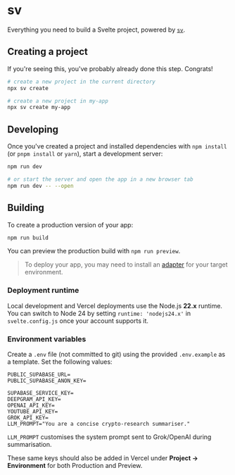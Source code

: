 # sv

Everything you need to build a Svelte project, powered by [`sv`](https://github.com/sveltejs/cli).

## Creating a project

If you're seeing this, you've probably already done this step. Congrats!

```bash
# create a new project in the current directory
npx sv create

# create a new project in my-app
npx sv create my-app
```

## Developing

Once you've created a project and installed dependencies with `npm install` (or `pnpm install` or `yarn`), start a development server:

```bash
npm run dev

# or start the server and open the app in a new browser tab
npm run dev -- --open
```

## Building

To create a production version of your app:

```bash
npm run build
```

You can preview the production build with `npm run preview`.

> To deploy your app, you may need to install an [adapter](https://svelte.dev/docs/kit/adapters) for your target environment.

### Deployment runtime

Local development and Vercel deployments use the Node.js **22.x** runtime. You can switch to Node 24 by setting `runtime: 'nodejs24.x'` in `svelte.config.js` once your account supports it.

### Environment variables

Create a `.env` file (not committed to git) using the provided `.env.example` as a template. Set the following values:

```
PUBLIC_SUPABASE_URL=
PUBLIC_SUPABASE_ANON_KEY=

SUPABASE_SERVICE_KEY=
DEEPGRAM_API_KEY=
OPENAI_API_KEY=
YOUTUBE_API_KEY=
GROK_API_KEY=
LLM_PROMPT="You are a concise crypto-research summariser."
```

`LLM_PROMPT` customises the system prompt sent to Grok/OpenAI during summarisation.

These same keys should also be added in Vercel under **Project → Environment** for both Production and Preview.
